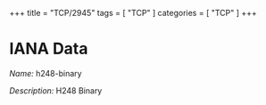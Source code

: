 +++
title = "TCP/2945"
tags = [ "TCP" ]
categories = [ "TCP" ]
+++

# IANA Data

_Name:_ h248-binary

_Description:_ H248 Binary

